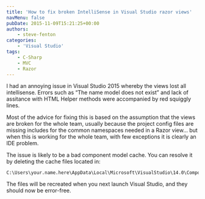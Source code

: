 ```yaml
---
title: 'How to fix broken IntelliSense in Visual Studio razor views'
navMenu: false
pubDate: 2015-11-09T15:21:25+00:00
authors:
    - steve-fenton
categories:
    - 'Visual Studio'
tags:
    - C-Sharp
    - MVC
    - Razor
---
```


I had an annoying issue in Visual Studio 2015 whereby the views lost all intellisense. Errors such as “The name model does not exist” and lack of assitance with HTML Helper methods were accompanied by red squiggly lines.

Most of the advice for fixing this is based on the assumption that the views are broken for the whole team, usually because the project config files are missing includes for the common namespaces needed in a Razor view… but when this is working for the whole team, with few exceptions it is clearly an IDE problem.

The issue is likely to be a bad component model cache. You can resolve it by deleting the cache files located in:

```
C:\Users\your.name.here\AppData\Local\Microsoft\VisualStudio\14.0\ComponentModelCache
```

The files will be recreated when you next launch Visual Studio, and they should now be error-free.